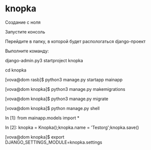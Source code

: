 # knopka

Создание с ноля

Запустите консоль

Перейдите в папку, в которой будет распологаться django-проект

Выполните команду:

django-admin.py3 startproject knopka

cd knopka

[vova@dom rasb]$ python3 manage.py startapp mainapp

[vova@dom knopka]$ python3 manage.py makemigrations

[vova@dom knopka]$ python3 manage.py migrate

[vova@dom knopka]$ python manage.py shell

In [1]: from mainapp.models import *

In [2]: knopka = Knopka();knopka.name  = 'Testorg';knopka.save()

[vova@dom knopka]$ export DJANGO_SETTINGS_MODULE=knopka.settings

